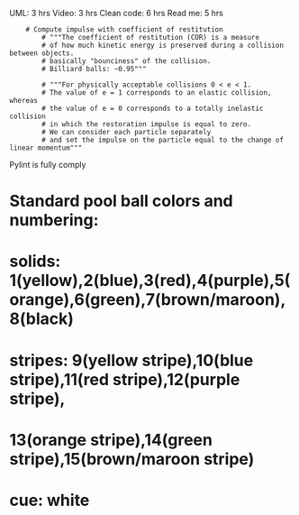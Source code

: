 UML: 3 hrs
Video: 3 hrs
Clean code: 6 hrs
Read me: 5 hrs

        # Compute impulse with coefficient of restitution
            # """The coefficient of restitution (COR) is a measure
            # of how much kinetic energy is preserved during a collision between objects.
            # basically "bounciness" of the collision.
            # Billiard balls: ~0.95"""

            # """For physically acceptable collisions 0 < e < 1.
            # The value of e = 1 corresponds to an elastic collision, whereas
            # the value of e = 0 corresponds to a totally inelastic collision
            # in which the restoration impulse is equal to zero.
            # We can consider each particle separately
            # and set the impulse on the particle equal to the change of linear momentum"""
            
Pylint is fully comply

# Standard pool ball colors and numbering:
# solids: 1(yellow),2(blue),3(red),4(purple),5(orange),6(green),7(brown/maroon),8(black)
# stripes: 9(yellow stripe),10(blue stripe),11(red stripe),12(purple stripe),
#          13(orange stripe),14(green stripe),15(brown/maroon stripe)
# cue: white


